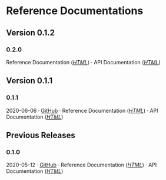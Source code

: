 # Reference Documentations

## Version 0.1.2

### 0.2.0 <Badge text="Latest Snapshot" type="warn" vertical="top"/> 
Reference Documentation (_[HTML](https://chhorz.github.io/oas-generator/docs/0.2.0-SNAPSHOT/oas-generator.html)_) · API Documentation (_[HTML](https://chhorz.github.io/oas-generator/docs/0.2.0-SNAPSHOT/apidocs/)_)

## Version 0.1.1

### 0.1.1 <Badge text="Latest Release" vertical="top"/> 
2020-06-06 · [GitHub](https://github.com/chhorz/oas-generator/releases/tag/v0.1.1) · Reference Documentation (_[HTML](https://chhorz.github.io/oas-generator/docs/0.1.1/oas-generator.html)_) · API Documentation (_[HTML](https://chhorz.github.io/oas-generator/docs/0.1.1/apidocs/)_)

## Previous Releases

### 0.1.0 
2020-05-12 · [GitHub](https://github.com/chhorz/oas-generator/releases/tag/v0.1.0) · Reference Documentation (_[HTML](https://chhorz.github.io/oas-generator/docs/0.1.0/oas-generator.html)_) · API Documentation (_[HTML](https://chhorz.github.io/oas-generator/docs/0.1.0/apidocs/)_)
